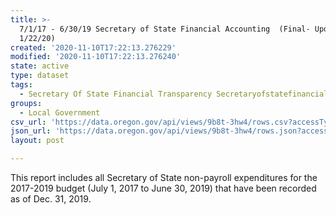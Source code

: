 ```yaml
---
title: >-
  7/1/17 - 6/30/19 Secretary of State Financial Accounting  (Final- Updated
  1/22/20)
created: '2020-11-10T17:22:13.276229'
modified: '2020-11-10T17:22:13.276240'
state: active
type: dataset
tags:
  - Secretary Of State Financial Transparency Secretaryofstatefinancial
groups:
  - Local Government
csv_url: 'https://data.oregon.gov/api/views/9b8t-3hw4/rows.csv?accessType=DOWNLOAD'
json_url: 'https://data.oregon.gov/api/views/9b8t-3hw4/rows.json?accessType=DOWNLOAD'
layout: post

---
```

This report includes all Secretary of State non-payroll expenditures for the 2017-2019 budget (July 1, 2017 to June 30, 2019) that have been recorded as of Dec. 31, 2019.
